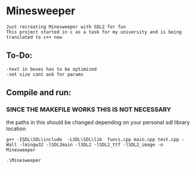 # Minesweeper

    Just recreating Minesweeper with SDL2 for fun
    This project started in c as a task for my university and is being translated to c++ now

## To-Do:

    -text in boxes has to be optimized
    -set size cant ask for params

## Compile and run:

### SINCE THE MAKEFILE WORKS THIS IS NOT NECESSARY

the paths in this should be changed depending on your personal sdl library location

    g++ -ISDL\SDL\include  -LSDL\SDL\lib  funcs.cpp main.cpp test.cpp -Wall -lmingw32 -lSDL2main -lSDL2 -lSDL2_ttf -lSDL2_image -o Minesweeper

    .\Minesweeper

